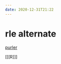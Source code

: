 ```yaml
---
date: 2020-12-31T21:22
---
```


# rle alternate

[purler](https://github.com/coolbutuseless/purler)

[[[R]]]